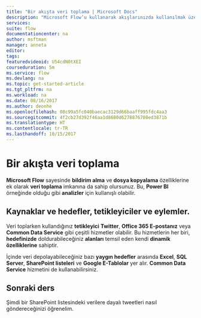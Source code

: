 ```yaml
---
title: "Bir akışta veri toplama | Microsoft Docs"
description: "Microsoft Flow’u kullanarak akışlarınızda kullanılmak üzere hizmetlerden nasıl veri toplayabileceğinizi öğrenin."
services: 
suite: flow
documentationcenter: na
author: msftman
manager: anneta
editor: 
tags: 
featuredvideoid: U54cdN0tXEI
courseduration: 5m
ms.service: flow
ms.devlang: na
ms.topic: get-started-article
ms.tgt_pltfrm: na
ms.workload: na
ms.date: 08/16/2017
ms.author: deonhe
ms.openlocfilehash: 08c99a5fc040baecac3129d66baaff995fdc4aa3
ms.sourcegitcommit: 4f2cb27d392f46aa1d8680d6278876780ed3871b
ms.translationtype: HT
ms.contentlocale: tr-TR
ms.lasthandoff: 10/15/2017
---
```

# <a name="collect-data-in-a-flow"></a>Bir akışta veri toplama
**Microsoft Flow** sayesinde **bildirim alma** ve **dosya kopyalama** özelliklerine ek olarak **veri toplama** imkanına da sahip olursunuz.  Bu, **Power BI** örneğinde olduğu gibi **analizler** için kullanışlı olabilir.  

## <a name="sources-and-destinations-triggers-and-actions"></a>Kaynaklar ve hedefler, tetikleyiciler ve eylemler.
Veri toplarken kullandığınız **tetikleyici** **Twitter**, **Office 365 E-postanız** veya **Common Data Service** gibi çeşitli hizmetler olabilir.  Bu hizmetlerin her biri, **hedefinizde** doldurabileceğiniz **alanları** temsil eden kendi **dinamik özelliklerine** sahiptir.

İçinde veri depolayabileceğiniz bazı **yaygın hedefler** arasında **Excel**, **SQL Server**, **SharePoint listeleri** ve **Google E-Tablolar** yer alır.  **Common Data Service** hizmetini de kullanabilirsiniz.

## <a name="next-lesson"></a>Sonraki ders
Şimdi bir SharePoint listesindeki verilere dayalı tweetleri nasıl göndereceğinizi öğrenelim. 

